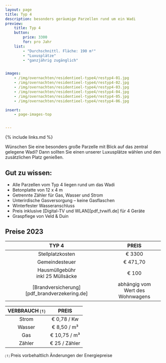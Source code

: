 ```yaml
---
layout: page
title: Typ 4
description: besonders geräumige Parzellen rund um ein Wadi
preview:
    title: Typ 4
    button:
        price: 3300
        for: pro Jahr
    list:
        - "Durchschnittl. Fläche: 190 m²"
        - "Luxusplätze"
        - "ganzjährig zugänglich"


images:
    - /img/overnachten/residentieel-type4/restyp4-01.jpg
    - /img/overnachten/residentieel-type4/restyp4-02.jpg
    - /img/overnachten/residentieel-type4/restyp4-03.jpg
    - /img/overnachten/residentieel-type4/restyp4-04.jpg
    - /img/overnachten/residentieel-type4/restyp4-05.jpg
    - /img/overnachten/residentieel-type4/restyp4-06.jpg

insert:
    - page-images-top


---
```


{% include links.md %}

Wünschen Sie eine besonders große Parzelle mit Blick auf das zentral gelegene Wadi? Dann sollten Sie einen unserer Luxusplätze wählen und den zusätzlichen Platz genießen.

## Gut zu wissen:

- Alle Parzellen vom Typ 4 liegen rund um das Wadi
- Betonplatte von 12 x 4 m
- Getrennte Zähler für Gas, Wasser und Strom
- Unterirdische Gasversorgung – keine Gasflaschen
- Winterfester Wasseranschluss
- Preis inklusive [Digital-TV und WLAN][pdf_tvwifi.de] für 4 Geräte
- Graspflege von Veld & Duin


## Preise 2023

TYP 4                                          |PREIS                               |
:---------------------------------------------:|:----------------------------------:|
Stellplatzkosten                               | € 3300
Gemeindesteuer                                 | € 471,70
Hausmüllgebühr<br>inkl 25 Müllsäcke<br>        | € 100
 [Brandversicherung][pdf_brandverzekering.de]  | abhängig vom <br>Wert des Wohnwagens

VERBRAUCH ⑴           |PREIS          |
:--------------------:|:-------------:|
Strom                 | € 0,78 / Kw        
Wasser                | € 8,50 / m³
Gas                   | € 10,75 / m³
Zähler                | € 25 / Zähler

⑴ Preis vorbehaltlich Änderungen der Energiepreise
